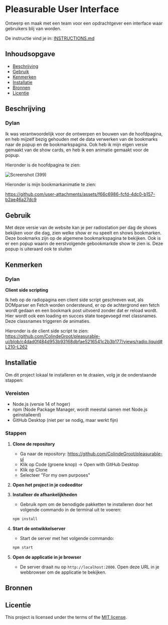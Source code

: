# Pleasurable User Interface

Ontwerp en maak met een team voor een opdrachtgever een interface waar gebruikers blij van worden.

De instructie vind je in: [INSTRUCTIONS.md](https://github.com/fdnd-task/pleasurable-ui/blob/main/docs/INSTRUCTIONS.md)



## Inhoudsopgave

  * [Beschrijving](#beschrijving)
  * [Gebruik](#gebruik)
  * [Kenmerken](#kenmerken)
  * [Installatie](#installatie)
  * [Bronnen](#bronnen)
  * [Licentie](#licentie)

## Beschrijving

### Dylan

Ik was verantwoordelijk voor de ontwerpen en bouwen van de hoofdpagina, en heb mijzelf bezig gehouden met de data verwerken van de bookmarks naar de popup en de bookmarkspagina. Ook heb ik mijn eigen versie gemaakt van de show cards, en heb ik een animatie gemaakt voor de popup.

Hieronder is de hoofdpagina te zien:

![Screenshot (399)](https://github.com/user-attachments/assets/1da286f4-c562-4fce-b173-d97a50ba0735)

Hieronder is mijn bookmarkanimatie te zien:

https://github.com/user-attachments/assets/f66c6986-fcfd-4dc0-b157-b2ae46a27dc9



## Gebruik

Met deze versie van de website kan je per radiostation per dag de shows bekijken voor die dag, zien welke show er nu speelt en shows bookmarken. Deze bookmarks zijn op de algemene bookmarkspagina te bekijken. Ook is er een popup waarin de eerstvolgende gebookmarkde show te zien is. Deze popup is uiteraard ook te sluiten


## Kenmerken

### Dylan
**Client side scripting**


Ik heb op de radiopagina een client side script geschreven wat, als DOMparser en Fetch worden ondersteund, er op de achtergrond een fetch wordt gedaan en een bookmark post uitvoerd zonder dat er reload wordt. Hier wordt ook een loading en succes state toegevoegd met classnames. Deze classnames triggeren de animaties.

Hieronder is de client side script te zien:
https://github.com/ColindeGroot/pleasurable-ui/blob/c4dad0f484d953b93168dbfae5216541c2b3b177/views/radio.liquid#L210-L262


## Installatie

Om dit project lokaal te installeren en te draaien, volg je de onderstaande stappen:

### Vereisten
- Node.js (versie 14 of hoger)
- npm (Node Package Manager, wordt meestal samen met Node.js geïnstalleerd)
- GitHub Desktop (niet per se nodig, maar werkt fijn)

### Stappen

1. **Clone de repository**
    - Ga naar de repository: https://github.com/ColindeGroot/pleasurable-ui
    - Klik op Code (groene knop) -> Open with GitHub Desktop
    - Klik op Clone
    - Selecteer "For my own purposes"

2. **Open het project in je codeeditor**

3. **Installeer de afhankelijkheden**
   - Gebruik npm om de benodigde pakketten te installeren door het volgende commando in de terminal uit te voeren:
   ```bash
   npm install
   ```

4. **Start de ontwikkelserver**
   - Start de server met het volgende commando:
   ```bash
   npm start
   ```

5. **Open de applicatie in je browser**
   - De server draait nu op `http://localhost:2000`. Open deze URL in je webbrowser om de applicatie te bekijken.

## Bronnen

## Licentie

This project is licensed under the terms of the [MIT license](./LICENSE).

